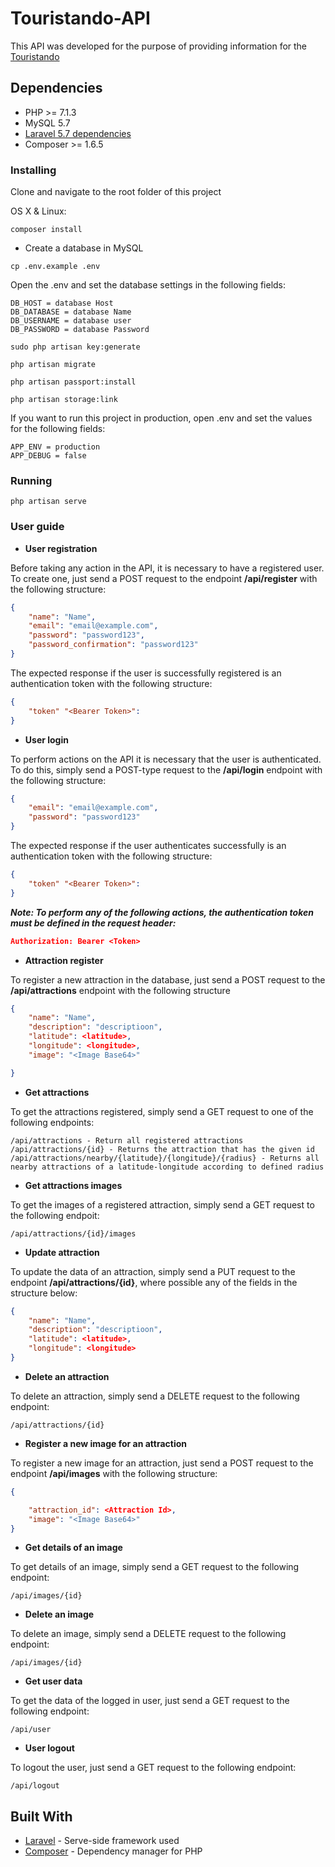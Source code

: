 # Touristando-API

This API was developed for the purpose of providing information for the [Touristando](https://github.com/MatheusCrispim/Touristando)

## Dependencies

- PHP >= 7.1.3
- MySQL 5.7 
- [Laravel 5.7 dependencies](https://laravel.com/docs/5.7/installation)
- Composer >= 1.6.5

### Installing
 
Clone and navigate to the root folder of this project

OS X & Linux:

```
composer install
```
* Create a database in MySQL
```
cp .env.example .env
```
Open the .env and set the database settings in the following fields:
```
DB_HOST = database Host
DB_DATABASE = database Name
DB_USERNAME = database user
DB_PASSWORD = database Password
```
```
sudo php artisan key:generate
```
```
php artisan migrate
```
```
php artisan passport:install
```
```
php artisan storage:link
```
If you want to run this project in production, open .env and set the values for the following fields:
```
APP_ENV = production
APP_DEBUG = false 
```

### Running

```
php artisan serve
```

### User guide
* **User registration**

Before taking any action in the API, it is necessary to have a registered user. To create one, just send a POST request to the endpoint **/api/register** with the following structure:

```json
{
	"name": "Name",
	"email": "email@example.com",
	"password": "password123",
	"password_confirmation": "password123"
}
```

The expected response if the user is successfully registered is an authentication token with the following structure:

```json
{
    "token" "<Bearer Token>":
}
```

* **User login**

To perform actions on the API it is necessary that the user is authenticated. To do this, simply send a POST-type request to the **/api/login** endpoint with the following structure:

```json
{
	"email": "email@example.com",
	"password": "password123"
}
```
The expected response if the user authenticates successfully is an authentication token with the following structure:

```json
{
    "token" "<Bearer Token>":
}
```

***Note: To perform any of the following actions, the authentication token must be defined in the request header:***

```json
Authorization: Bearer <Token>
```

* **Attraction register**

To register a new attraction in the database, just send a POST request to the **/api/attractions** endpoint with the following structure

```json
{
	"name": "Name",
	"description": "descriptioon",
	"latitude": <latitude>, 
	"longitude": <longitude>,
	"image": "<Image Base64>"

}
```

* **Get attractions**

To get the attractions registered, simply send a GET request to one of the following endpoints:

```
/api/attractions - Return all registered attractions
/api/attractions/{id} - Returns the attraction that has the given id
/api/attractions/nearby/{latitude}/{longitude}/{radius} - Returns all nearby attractions of a latitude-longitude according to defined radius
```

* **Get attractions images** 

To get the images of a registered attraction, simply send a GET request to the following endpoit:

```
/api/attractions/{id}/images
```

* **Update attraction** 

To update the data of an attraction, simply send a PUT request to the endpoint **/api/attractions/{id}**, where possible any of the fields in the structure below:

```json
{
	"name": "Name",
	"description": "descriptioon",
	"latitude": <latitude>, 
	"longitude": <longitude>
}
```

* **Delete an attraction**

To delete an attraction, simply send a DELETE request to the following endpoint:
```
/api/attractions/{id}
```

* **Register a new image for an attraction**

To register a new image for an attraction, just send a POST request to the endpoint **/api/images** with the following structure:

```json
{

    "attraction_id": <Attraction Id>,
    "image": "<Image Base64>"
}
```

* **Get details of an image**

To get details of an image, simply send a GET request to the following endpoint:

```
/api/images/{id}
```

* **Delete an image**

To delete an image, simply send a DELETE request to the following endpoint:

```
/api/images/{id}
```
* **Get user data**

To get the data of the logged in user, just send a GET request to the following endpoint:

```
/api/user
```

* **User logout**

To logout the user, just send a GET request to the following endpoint:

```
/api/logout
```

## Built With

* [Laravel](https://laravel.com/) - Serve-side framework used
* [Composer](https://getcomposer.org/) - Dependency manager for PHP
